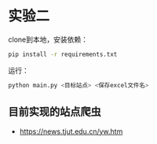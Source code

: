 # 实验二

clone到本地，安装依赖：

```bash
pip install -r requirements.txt
```

运行：

```bash
python main.py <目标站点> <保存excel文件名>
```

## 目前实现的站点爬虫

- https://news.tjut.edu.cn/yw.htm